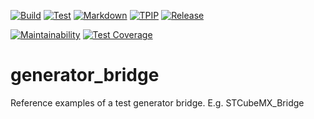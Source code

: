[![Build](https://github.com/Open-CMSIS-Pack/generator-bridge/actions/workflows/build.yml/badge.svg)](https://github.com/Open-CMSIS-Pack/generator-bridge/actions/workflows/build.yml)
[![Test](https://github.com/Open-CMSIS-Pack/generator-bridge/actions/workflows/test.yml/badge.svg)](https://github.com/Open-CMSIS-Pack/generator-bridge/actions/workflows/test.yml)
[![Markdown](https://github.com/Open-CMSIS-Pack/generator-bridge/actions/workflows/markdown.yml/badge.svg)](https://github.com/Open-CMSIS-Pack/generator-bridge/actions/workflows/markdown.yml)
[![TPIP](https://github.com/Open-CMSIS-Pack/generator-bridge/actions/workflows/tpip-check.yml/badge.svg)](https://github.com/Open-CMSIS-Pack/generator-bridge/actions/workflows/tpip-check.yml)
[![Release](https://github.com/Open-CMSIS-Pack/generator-bridge/actions/workflows/release.yml/badge.svg)](https://github.com/Open-CMSIS-Pack/generator-bridge/actions/workflows/release.yml)

[![Maintainability](https://api.codeclimate.com/v1/badges/34a60fa31d662d3a1c9a/maintainability)](https://codeclimate.com/github/Open-CMSIS-Pack/generator-bridge/maintainability)
[![Test Coverage](https://api.codeclimate.com/v1/badges/34a60fa31d662d3a1c9a/test_coverage)](https://codeclimate.com/github/Open-CMSIS-Pack/generator-bridge/test_coverage)

# generator_bridge

Reference examples of a test generator bridge. E.g. STCubeMX_Bridge
